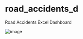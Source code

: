 # road_accidents_d
Road Accidents Excel Dashboard 


![image](https://github.com/user-attachments/assets/b9ac3189-1f6a-4b05-84bc-d0948f675227)
